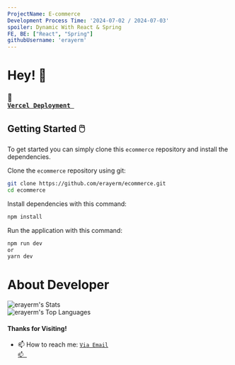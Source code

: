 ```yaml
---
ProjectName: E-commerce
Development Process Time: '2024-07-02 / 2024-07-03'
spoiler: Dynamic With React & Spring
FE, BE: ["React", "Spring"]
githubUsername: 'erayerm'
---
```


<!-- Greeting -->
# Hey! 👋

### 🔗  <code><a href="https://ecommerce-iota-beige.vercel.app/" target="_blank"> Vercel Deployment </a></code>

## Getting Started 🖱️
To get started  you can simply clone this `ecommerce` repository and install the dependencies.

Clone the `ecommerce` repository using git:

```bash
git clone https://github.com/erayerm/ecommerce.git
cd ecommerce
```

Install dependencies with this command:
```bash
npm install
```

Run the application with this command:
```bash
npm run dev
or
yarn dev
```


</p>

<h1>About Developer</h1>

![erayerm's Stats](https://github-readme-stats.vercel.app/api?username=erayerm&theme=vue-dark&show_icons=true&hide_border=true&count_private=true)
<br/>
![erayerm's Top Languages](https://github-readme-stats.vercel.app/api/top-langs/?username=erayerm&theme=vue-dark&show_icons=true&hide_border=true&layout=compact)
<h4 className="flex justify-center align-middle">Thanks for Visiting!</h4>

- 📫 How to reach me:
<code><a href="mailto:ermemiseray@gmail.com" target="_blank">Via Email 📫 </a></code>
